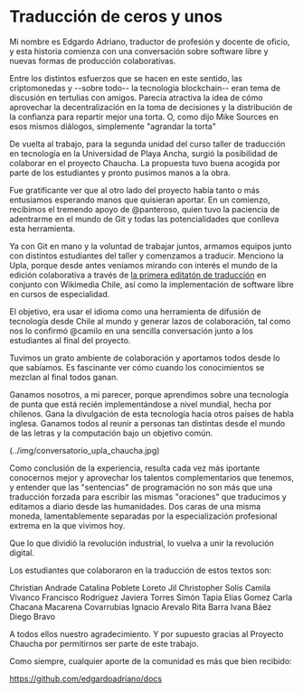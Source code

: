 # Traducción de ceros y unos

Mi nombre es Edgardo Adriano, traductor de profesión y docente de oficio, y esta historia comienza con una conversación sobre software libre y nuevas formas de producción colaborativas. 

Entre los distintos esfuerzos que se hacen en este sentido, las criptomonedas y --sobre todo-- la tecnología blockchain-- eran tema de discusión en tertulias con amigos. Parecía atractiva la idea de cómo aprovechar la decentralización en la toma de decisiones y la distribución de la confianza para repartir mejor una torta. O, como dijo Mike Sources en esos mismos diálogos, simplemente "agrandar la torta"

De vuelta al trabajo, para la segunda unidad del curso taller de traducción en tecnología en la Universidad de Playa Ancha, surgió la posibilidad de colaborar en el proyecto Chaucha. La propuesta tuvo buena acogida por parte de los estudiantes y pronto pusimos manos a la obra.

Fue gratificante ver que al otro lado del proyecto había tanto o más entusiamos esperando manos que quisieran aportar. En un comienzo, recibimos el tremendo apoyo de @panteroso, quien tuvo la paciencia de adentrarme en el mundo de Git y todas las potencialidades que conlleva esta herramienta.

Ya con Git en mano y la voluntad de trabajar juntos, armamos equipos junto con distintos estudiantes del taller y comenzamos a traducir. Menciono la Upla, porque desde antes veníamos mirando con interés el mundo de la edición colaborativa a través de [la primera editatón de traducción](https://es.wikipedia.org/wiki/Wikipedia:Encuentros/I_Editat%C3%B3n_Upla-Inacap_2017:_Turismo_sustentable) en conjunto con Wikimedia Chile, así como la implementación de software libre en cursos de especialidad. 

El objetivo, era usar el idioma como una herramienta de difusión de tecnología desde Chile al mundo y generar lazos de colaboración, tal como nos lo confirmó @camilo en una sencilla conversación junto a los estudiantes al final del proyecto. 

Tuvimos un grato ambiente de colaboración y aportamos todos desde lo que sabíamos. Es fascinante ver cómo cuando los conocimientos se mezclan al final todos ganan.

Ganamos nosotros, a mi parecer, porque aprendimos sobre una tecnología de punta que está recién implementándose a nivel mundial, hecha por chilenos. Gana la divulgación de esta tecnología hacia otros países de habla inglesa. Ganamos todos al reunir a personas tan distintas desde el mundo de las letras y la computación bajo un objetivo común.

(../img/conversatorio_upla_chaucha.jpg)

Como conclusión de la experiencia, resulta cada vez más iportante conocernos mejor y aprovechar los talentos complementarios que tenemos, y entender que las "sentencias" de programación no son más que una traducción forzada para escribir las mismas "oraciones" que traducimos y editamos a diario desde las humanidades. Dos caras de una misma moneda, lamentablemente separadas por la especialización profesional extrema  en la que vivimos hoy.

Que lo que dividió la revolución industrial, lo vuelva a unir la revolución digital. 


Los estudiantes que colaboraron en la traducción de estos textos son:

Christian Andrade
Catalina Poblete
Loreto Jil 
Christopher Solís
Camila Vivanco
Francisco Rodríguez
Javiera Torres
Simón Tapia
Elías Gomez
Carla Chacana
Macarena Covarrubias
Ignacio Arevalo
Rita Barra
Ivana Báez
Diego Bravo

A todos ellos nuestro agradecimiento. Y por supuesto gracias al Proyecto Chaucha por permitirnos ser parte de este trabajo.

Como siempre, cualquier aporte de la comunidad es más que bien recibido:

https://github.com/edgardoadriano/docs


